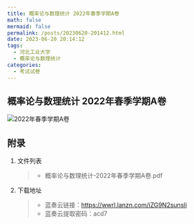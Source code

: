 ```yaml
---
title: 概率论与数理统计 2022年春季学期A卷
math: false
mermaid: false
permalink: /posts/20230620-201412.html
date: 2023-06-20 20:14:12
tags:
  - 河北工业大学
  - 概率论与数理统计
categories:
  - 考试试卷
---
```

## 概率论与数理统计 2022年春季学期A卷

<!-- more -->

![2022年春季学期A卷](https://s21.ax1x.com/2025/04/06/pEc3HB9.png)

## 附录
1. 文件列表
    > * 概率论与数理统计-2022年春季学期A卷.pdf

2. 下载地址
    > * 蓝奏云链接：https://wwrl.lanzn.com/iZG9N2sunsli  
    > * 蓝奏云提取密码：acd7  